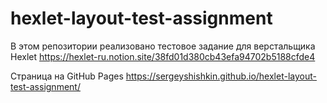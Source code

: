 # hexlet-layout-test-assignment

В этом репозитории реализовано тестовое задание для верстальщика Hexlet
https://hexlet-ru.notion.site/38fd01d380cb43efa94702b5188cfde4

Страница на GitHub Pages https://sergeyshishkin.github.io/hexlet-layout-test-assignment/
